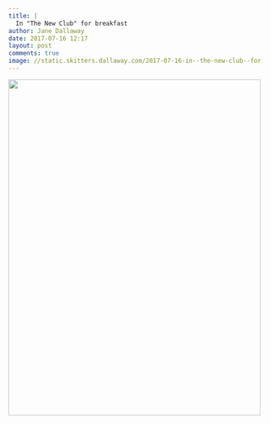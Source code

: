 ```yaml
---
title: |
  In "The New Club" for breakfast
author: Jane Dallaway
date: 2017-07-16 12:17
layout: post
comments: true
image: //static.skitters.dallaway.com/2017-07-16-in--the-new-club--for-breakfast-thumb-1-IMG_7225.JPG
---
```


<div>
        <a href="//static.skitters.dallaway.com/2017-07-16-in--the-new-club--for-breakfast-fullsize-1-IMG_7225.JPG">
          <img src="//static.skitters.dallaway.com/2017-07-16-in--the-new-club--for-breakfast-thumb-1-IMG_7225.JPG" width="500" height="667"/>
        </a>
      </div>


  
      